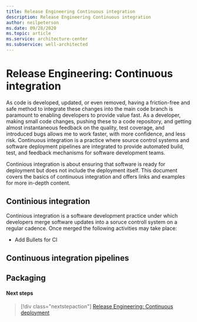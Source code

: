 ```yaml
---
title: Release Engineering Continuous integration
description: Release Engineering Continuous integration
author: neilpeterson
ms.date: 09/28/2020
ms.topic: article
ms.service: architecture-center
ms.subservice: well-architected
---
```


# Release Engineering: Continuous integration

As code is developed, updated, or even removed, having a friction-free and safe method to integrate these changes into the main code branch is paramount to enabling developers to provide value fast. As a developer, making small code changes, pushing these to a code repository, and getting almost instantaneous feedback on the quality, test coverage, and introduced bugs allows me to work faster, with more confidence, and less risk. Continuous integration is a practice where source control systems and software deployment pipelines are integrated to provide automated build, test, and feedback mechanisms for software development teams. 

Continious integration is about ensuring that software is ready for deployment but does not include the deployment itself. This document covers the basics of continuous integration and offers links and examples for more in-depth content.

## Continious integration

Continious integration is a software development practice under which developers merge software updates into a soruce controll system on a regular cadence. Once merged the following activities may take place:

- Add Bullets for CI

## Continuous integration pipelines

## Packaging

#### Next steps

> [!div class="nextstepaction"]
> [Release Engineering: Continuous deployment](./release-engineering-cd.md)